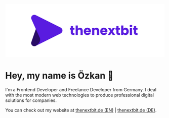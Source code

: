 [![thenextbit logo](https://github.com/oezkancodes/oezkancodes/raw/master/assets/logo/thenextbit/logo_white_text.jpg "thenextbit")](https://thenextbit.de/)

# Hey, my name is Özkan 👋

I'm a Frontend Developer and Freelance Developer from Germany. I deal with the most modern web technologies to produce professional digital solutions for companies.

You can check out my website at [thenextbit.de (EN)](https://thenextbit.de/en) | [thenextbit.de (DE)](https://thenextbit.de/).
